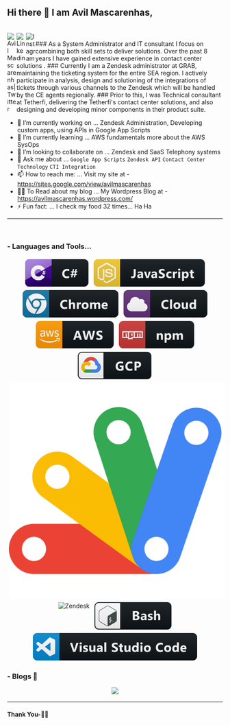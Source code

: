 ## Hi there 👋 I am Avil Mascarenhas,

<br/>
<a href="https://twitter.com/AvilMaskarenhas">
  <img align="left" alt="Avil Mascarenhas| Twitter" width="22px" src="https://cdn.jsdelivr.net/npm/simple-icons@v3/icons/twitter.svg" />
</a>
<a href="https://www.linkedin.com/in/avilmascarenhas/">
  <img align="left" alt="Linkedin" width="22px" src="https://cdn.jsdelivr.net/npm/simple-icons@v3/icons/linkedin.svg" />
</a>
<a href="https://www.instagram.com/avil_sahneracsam/">
  <img align="left" alt="Instagram" width="22px" src="https://cdn.jsdelivr.net/npm/simple-icons@v3/icons/instagram.svg" />
</a>
<br/>
### As a System Administrator and IT consultant I focus on combining both skill sets to deliver solutions. Over the past 8 years I have gained extensive experience in contact center solutions .
### Currently I am a Zendesk administrator at GRAB, maintaining the ticketing system for the entire SEA region. I actively participate in analysis, design and solutioning of the integrations of tickets through various channels to the Zendesk which will be handled by the CE agents regionally.
### Prior to this, I was Technical consultant at Tetherfi, delivering the Tetherfi's contact center solutions, and also designing and developing minor components in their product suite.


- 🔭 I’m currently working on ... Zendesk Administration, Developing custom apps, using APIs in Google App Scripts
- 🌱 I’m currently learning ... AWS fundamentals more about the AWS SysOps
- 👯 I’m looking to collaborate on ... Zendesk and SaaS Telephony systems
- 💬 Ask me about ... `Google App Scripts` `Zendesk API` `Contact Center Technology` `CTI Integration`
- 📫 How to reach me: ... Visit my site at - https://sites.google.com/view/avilmascarenhas 
- ✍🏻 To Read about my blog ... My Wordpress Blog at - https://avilmascarenhas.wordpress.com/
- ⚡ Fun fact: ... I check my food 32 times... Ha Ha


*************

<br />

### - Languages and Tools...

<p align="center">

<!-- For more icons please follow  https://github.com/MikeCodesDotNET/ColoredBadges -->
 
<img src="https://raw.githubusercontent.com/acs4kor/acs4kor/master/svg/dev/languages/csharp.svg" alt="csharp" style="vertical-align:top; margin:4px">
<img src="https://raw.githubusercontent.com/acs4kor/acs4kor/master/svg/dev/languages/js.svg" alt="js" style="vertical-align:top; margin:4px">
<img src="https://raw.githubusercontent.com/acs4kor/acs4kor/master/svg/dev/misc/chrome.svg" alt="chrome" style="vertical-align:top; margin:4px">
<img src="https://raw.githubusercontent.com/acs4kor/acs4kor/master/svg/dev/misc/cloud.svg" alt="cloud" style="vertical-align:top; margin:4px">
<img src="https://raw.githubusercontent.com/acs4kor/acs4kor/master/svg/dev/services/aws.svg" alt="aws" style="vertical-align:top; margin:4px">
<img src="https://raw.githubusercontent.com/acs4kor/acs4kor/master/svg/dev/services/npm.svg" alt="npm" style="vertical-align:top; margin:4px">
<img src="https://raw.githubusercontent.com/acs4kor/acs4kor/master/svg/dev/services/gcp.svg" alt="gcp" style="vertical-align:top; margin:4px">
<img src="https://raw.githubusercontent.com/acs4kor/acs4kor/master/svg/dev/services/google-apps-script.svg" alt="google-apps-script" style="vertical-align:top; margin:4px">
<img src="https://raw.githubusercontent.com/acs4kor/acs4kor/master/svg/dev/services/Zendesk.svg" alt="Zendesk" style="vertical-align:top; margin:4px">
<img src="https://raw.githubusercontent.com/acs4kor/acs4kor/master/svg/dev/tools/bash.svg" alt="bash" style="vertical-align:top; margin:4px">
<img src="https://raw.githubusercontent.com/acs4kor/acs4kor/master/svg/dev/tools/visualstudio_code.svg" alt="vscode" style="vertical-align:top; margin:4px">

</p>

### - Blogs 🌱

<p align="center">
<img src="https://raw.githubusercontent.com/acs4kor/acs4kor/master/svg/blogs/Wordpress.svg"> 
</p>



***********************************

#### Thank You-🙏🏼

